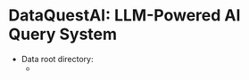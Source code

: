 # DataQuestAI: LLM-Powered AI Query System

- Data root directory:
  - <!-- ![Figure 1](https://github.com/gyan2976/RAG-Retrieval-Augmented-Generation-/blob/main/Output/data%20directory.png.jpg | width=100) -->
